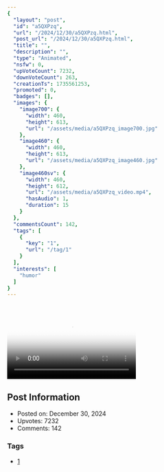 ```yaml
---
{
  "layout": "post",
  "id": "a5QXPzq",
  "url": "/2024/12/30/a5QXPzq.html",
  "post_url": "/2024/12/30/a5QXPzq.html",
  "title": "",
  "description": "",
  "type": "Animated",
  "nsfw": 0,
  "upVoteCount": 7232,
  "downVoteCount": 263,
  "creationTs": 1735561253,
  "promoted": 0,
  "badges": [],
  "images": {
    "image700": {
      "width": 460,
      "height": 613,
      "url": "/assets/media/a5QXPzq_image700.jpg"
    },
    "image460": {
      "width": 460,
      "height": 613,
      "url": "/assets/media/a5QXPzq_image460.jpg"
    },
    "image460sv": {
      "width": 460,
      "height": 612,
      "url": "/assets/media/a5QXPzq_video.mp4",
      "hasAudio": 1,
      "duration": 15
    }
  },
  "commentsCount": 142,
  "tags": [
    {
      "key": "1",
      "url": "/tag/1"
    }
  ],
  "interests": [
    "humor"
  ]
}
---
```


# 

<video controls playsinline loop poster="/assets/media/a5QXPzq_image460.jpg">
  <source src="/assets/media/a5QXPzq_video.mp4" type="video/mp4">
  Your browser does not support the video tag.
</video>

## Post Information

- Posted on: December 30, 2024
- Upvotes: 7232
- Comments: 142

### Tags

- [1](/tag/1)
